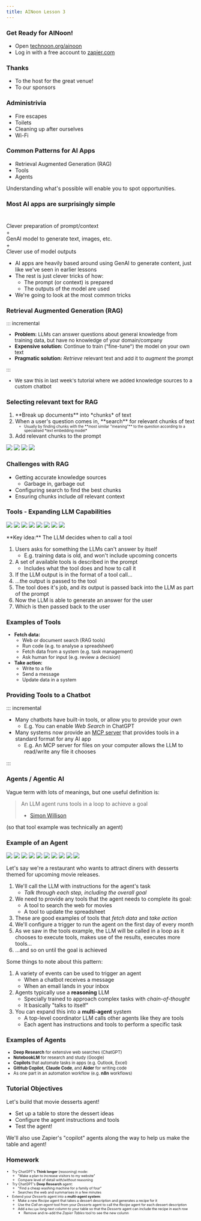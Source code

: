 ```yaml
---
title: AINoon Lesson 3
---
```


### Get Ready for AINoon!

* Open [technoon.org/ainoon](https://technoon.org/ainoon)
* Log in with a free account to [zapier.com](https://zapier.com)


### Thanks

* To the host for the great venue!
* To our sponsors

### Administrivia

* Fire escapes
* Toilets
* Cleaning up after ourselves
* Wi-Fi


### Common Patterns for AI Apps

* Retrieval Augmented Generation (RAG)
* Tools
* Agents

Understanding what's possible will enable you to spot opportunities.


### Most AI apps are surprisingly simple

<div class="fragment" style="margin-top: 40px;">Clever preparation of prompt/context<br>+</div>
GenAI model to generate text, images, etc.
<div class="fragment">+<br>Clever use of model outputs</div>

<aside class="notes">

* AI apps are heavily based around using GenAI to generate content,
  just like we've seen in earlier lessons
* The rest is just clever tricks of how:
  * The prompt (or context) is prepared
  * The outputs of the model are used
* We're going to look at the most common tricks

</aside>

### Retrieval Augmented Generation (RAG)

<div style="font-size: 0.95em;">

::: incremental

* **Problem:** LLMs can answer questions about general knowledge from
  training data, but have no knowledge of your domain/company
* **Expensive solution:** Continue to train ("fine-tune") the model on
  your own text
* **Pragmatic solution:** *Retrieve* relevant text and add it to
  *augment* the prompt

:::

<aside class="notes">

* We saw this in last week's tutorial where we added knowledge sources
  to a custom chatbot

</aside>

</div>

### Selecting relevant text for RAG

<ol>
<li class="fragment" data-fragment-index="1">**Break up documents** into *chunks* of text</li>
<li class="fragment" data-fragment-index="2">When a user's question comes in, **search** for relevant chunks of text
<ul>
<li class="fragment" data-fragment-index="3" style="font-size: 0.7em;">Usually by finding chunks with the **most similar "meaning"** to the question according to a specialised *text embedding model*</li>
</ul>
</li>
<li class="fragment" data-fragment-index="4">Add relevant chunks to the prompt</li>
</ol>

<style>
.rag-diagram > p {
    display: grid;
}
.rag-diagram img {
    margin: 0;
    grid-area: 1 / 1;
    background: white;
}
</style>
<div class="r-stack rag-diagram">
<img src="assets/rag-1.png" class="fragment" data-fragment-index="1">
<img src="assets/rag-3.png" class="fragment" data-fragment-index="2">
<img src="assets/rag-4.png" class="fragment" data-fragment-index="3">
<img src="assets/rag.png" class="fragment" data-fragment-index="4">
</div>

### Challenges with RAG

* Getting accurate knowledge sources
  * Garbage in, garbage out
* Configuring search to find the best chunks
* Ensuring chunks include *all* relevant context


### Tools - Expanding LLM Capabilities

<style>
.tools-diagram > p {
    display: grid;
}
.tools-diagram img {
    margin: 0;
    grid-area: 1 / 1;
    background: white;
}
</style>
<div class="r-stack tools-diagram">
<img src="assets/tools-1.png" class="fragment">
<img src="assets/tools-2.png" class="fragment">
<img src="assets/tools-3.png" class="fragment">
<img src="assets/tools-4.png" class="fragment">
<img src="assets/tools-5.png" class="fragment">
<img src="assets/tools-6.png" class="fragment">
<img src="assets/tools-7.png" class="fragment">
<img src="assets/tools.png" class="fragment">
</div>

<p class="fragment">**Key idea:** The LLM decides when to call a tool</p>

<aside class="notes">

1. Users asks for something the LLMs can't answer by itself
   * E.g. training data is old, and won't include upcoming concerts
2. A set of available tools is described in the prompt
   * Includes what the tool does and how to call it
3. If the LLM output is in the format of a tool call...
4. ...the output is passed to the tool
5. The tool does it's job, and *its* output is passed back into the
   LLM as part of the prompt
6. Now the LLM is able to generate an answer for the user
7. Which is then passed back to the user

</aside>

### Examples of Tools

<div style="font-size: 0.9em;">

* **Fetch data:**
  * Web or document search (RAG tools)
  * Run code (e.g. to analyse a spreadsheet)
  * Fetch data from a system (e.g. task management)
  * Ask human for input (e.g. review a decision)
* **Take action:**
  * Write to a file
  * Send a message
  * Update data in a system

</div>

### Providing Tools to a Chatbot

::: incremental

* Many chatbots have built-in tools, or allow you to provide your own
  * E.g. You can enable *Web Search* in ChatGPT
* Many systems now provide an [MCP server](https://modelcontextprotocol.io/docs/getting-started/intro)
  that provides tools in a standard format for any AI app
  * E.g. An MCP server for files on your computer allows the LLM to
    read/write any file it chooses

:::

### Agents / Agentic AI

Vague term with lots of meanings, but one useful definition is:

> An LLM agent runs tools in a loop to achieve a goal
> - [Simon Willison](https://simonwillison.net/2025/Sep/18/agents/)

(so that tool example was technically an agent)

### Example of an Agent

<style>
.agent-diagram > p {
    display: grid;
}
.agent-diagram img {
    margin: 0;
    grid-area: 1 / 1;
    background: white;
}
</style>
<div class="r-stack agent-diagram">
<img src="assets/agent-1.png" class="fragment">
<img src="assets/agent-2.png" class="fragment">
<img src="assets/agent-3.png" class="fragment">
<img src="assets/agent-4.png" class="fragment">
<img src="assets/agent-5.png" class="fragment">
<img src="assets/agent-6.png" class="fragment">
<img src="assets/agent-7.png" class="fragment">
<img src="assets/agent-8.png" class="fragment">
<img src="assets/agent-9.png" class="fragment">
<img src="assets/agent.png" class="fragment">
</div>

<aside class="notes">

Let's say we're a restaurant who wants to attract diners with desserts
themed for upcoming movie releases.

1. We'll call the LLM with instructions for the agent's task
   * *Talk through each step, including the overall goal*
2. We need to provide any tools that the agent needs to complete its
   goal:
   * A tool to search the web for movies
   * A tool to update the spreadsheet
3. These are good examples of tools that *fetch data* and *take
   action*
4. We'll configure a trigger to run the agent on the first day of
   every month
5. As we saw in the tools example, the LLM will be called in a loop as
   it chooses to execute tools, makes use of the results, executes
   more tools...
6. ...and so on until the goal is achieved

Some things to note about this pattern:

1. A variety of events can be used to trigger an agent
   * When a chatbot receives a message
   * When an email lands in your inbox
2. Agents typically use a **reasoning** LLM
   * Specially trained to approach complex tasks with
     *chain-of-thought*
   * It basically "talks to itself"
3. You can expand this into a **multi-agent** system
   * A top-level coordinator LLM calls other agents like they are
     tools
   * Each agent has instructions and tools to perform a specific task

</aside>

### Examples of Agents

<div style="font-size: 0.8em;">

* **Deep Research** for extensive web searches (ChatGPT)
* **NotebookLM** for research and study (Google)
* **Copilots** that automate tasks in apps (e.g. Outlook, Excel)
* **GitHub Copilot**, **Claude Code**, and **Aider** for writing code
* As one part in an automation workflow (e.g. **n8n** workflows)

</div>


### Tutorial Objectives

Let's build that movie desserts agent!

* Set up a table to store the dessert ideas
* Configure the agent instructions and tools
* Test the agent!

We'll also use Zapier's "copilot" agents along the way to help us make
the table and agent!

### Homework

<div style="font-size: 0.65em;">

* Try ChatGPT's **Think longer** (reasoning) mode:
  * "Make a plan to increase visitors to my website"
  * Compare level of detail with/without reasoning
* Try ChatGPT's **Deep Research** agent:
  * "Find a cheap washing machine for a family of four"
  * Searches the web and summarises in a few minutes
* Extend your *Desserts* agent into a **multi-agent system**:
  * Make a new *Recipe* agent that takes a dessert description and
    generates a recipe for it
  * Use the *Call an agent* tool from your *Desserts* agent to call
    the *Recipe* agent for each dessert description
  * Add a `Recipe` long-text column to your table so that the
    *Desserts* agent can include the recipe in each row
    * Remove and re-add the *Zapier Tables* tool to see the new column

</div>
